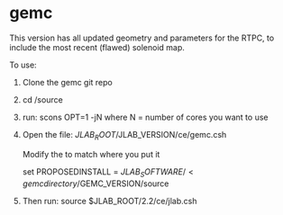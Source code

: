 # gemc
This version has all updated geometry and parameters for the RTPC,
to include the most recent (flawed) solenoid map.

To use:
1. Clone the gemc git repo
2. cd <gemc directory>/source
3. run:
    scons OPT=1 -jN
    where N = number of cores you want to use
    
4. Open the file:
   $JLAB_ROOT/$JLAB_VERSION/ce/gemc.csh
   
   Modify the <gemc directory> to match where you put it
   
   set PROPOSEDINSTALL = $JLAB_SOFTWARE/<gemc directory/$GEMC_VERSION/source
   
5. Then run:
   source $JLAB_ROOT/2.2/ce/jlab.csh
